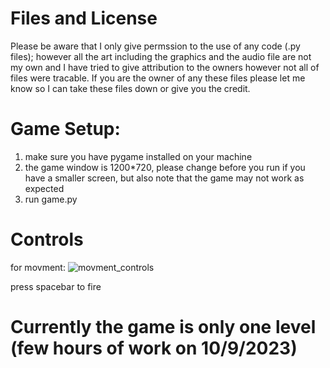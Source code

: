 # Files and License

Please be aware that I only give permssion to the use of any code (.py files); however all the art
including the graphics and the audio file are not my own and I have tried to give attribution to the owners
however not all of files were tracable.
If you are the owner of any these files please let me know so I can take these files down or give you the credit.


# Game Setup:

1. make sure you have pygame installed on your machine
2. the game window is 1200*720, please change before you run if you have a smaller screen, but also note that the game may not work as expected   
4. run game.py


# Controls

for movment:
![movment_controls](https://github.com/A-AboElnaga/small_projects/new/main/SpaceInvaders/movment_controls.png?raw=true)

press spacebar to fire


# Currently the game is only one level (few hours of work on 10/9/2023)

